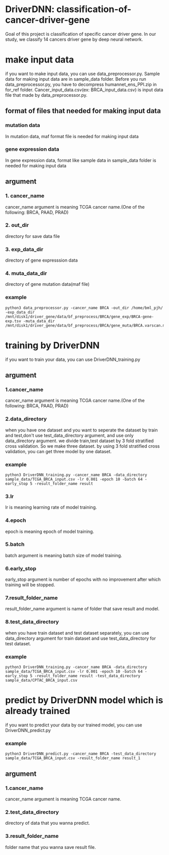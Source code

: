 # DriverDNN: classification-of-cancer-driver-gene
Goal of this project is classification of specific cancer driver gene.
In our study, we classify 14 cancers driver gene by deep neural network.
# make input data
if you want to make input data, you can use data_preprocessor.py. 
Sample data for making input data are in sample_data folder. 
Before you run data_preprocessor.py, you have to decompress humannet_ens_PPI.zip in for_ref folder. 
Cancer_input_data.csv(ex: BRCA_input_data.csv) is input data file that made by data_preprocessor.py.
## format of files that needed for making input data
### mutation data
In mutation data, maf format file is needed for making input data

### gene expression data
In gene expression data, format like sample data in sample_data folder is needed for making input data

## argument
### 1. cancer_name 
cancer_name argument is meaning TCGA cancer name.(One of the following: BRCA, PAAD, PRAD)
### 2. out_dir
directory for save data file
### 3. exp_data_dir
directory of gene expresssion data
### 4. muta_data_dir
directory of gene mutation data(maf file)
### example
    python3 data_preprocessor.py -cancer_name BRCA -out_dir /home/bml_pjh/ -exp_data_dir /mnt/disk1/driver_gene/data/bf_preprocess/BRCA/gene_exp/BRCA-gene-exp.tsv -muta_data_dir /mnt/disk1/driver_gene/data/bf_preprocess/BRCA/gene_muta/BRCA.varscan.maf

# training by DriverDNN
if you want to train your data, you can use DriverDNN_training.py
## argument
### 1.cancer_name
cancer_name argument is meaning TCGA cancer name.(One of the following: BRCA, PAAD, PRAD)

### 2.data_directory 
when you have one dataset and you want to seperate the dataset by train and test,don't use test_data_directory argument, and use only data_directory argument. 
we divide train,test dataset by 3 fold stratified cross validation. So we make three dataset. by using 3 fold stratified cross validation, you can get three model by one dataset.
### example 
    python3 DriverDNN_training.py -cancer_name BRCA -data_directory sample_data/TCGA_BRCA_input.csv -lr 0.001 -epoch 10 -batch 64 -early_stop 5 -result_folder_name result 

### 3.lr
lr is meaning learning rate of model training.

### 4.epoch
epoch is meaning epoch of model training.

### 5.batch
batch argument is meaning batch size of model training.

### 6.early_stop
early_stop argument is number of epochs with no improvement after which training will be stopped.

### 7.result_folder_name
result_folder_name argument is name of folder that save result and model.

### 8.test_data_directory
when you have train dataset and test dataset separately, you can use data_directory argument for train dataset and use test_data_directory for test dataset.
### example 
    python3 DriverDNN_training.py -cancer_name BRCA -data_directory sample_data/TCGA_BRCA_input.csv -lr 0.001 -epoch 10 -batch 64 -early_stop 5 -result_folder_name result -test_data_directory sample_data/CPTAC_BRCA_input.csv

# predict by DriverDNN model which is already trained
if you want to predict your data by our trained model, you can use DriverDNN_predict.py
### example 
    python3 DriverDNN_predict.py -cancer_name BRCA -test_data_directory sample_data/TCGA_BRCA_input.csv -result_folder_name result_1

## argument
### 1.cancer_name
cancer_name argument is meaning TCGA cancer name.

### 2.test_data_directory
directory of data that you wanna predict.

### 3.result_folder_name
folder name that you wanna save result file.



